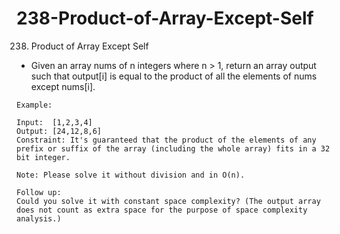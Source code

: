 # 238-Product-of-Array-Except-Self
238. Product of Array Except Self

- Given an array nums of n integers where n > 1,  return an array output such that output[i] is equal to the product of all the elements of nums except nums[i].

```
Example:

Input:  [1,2,3,4]
Output: [24,12,8,6]
Constraint: It's guaranteed that the product of the elements of any prefix or suffix of the array (including the whole array) fits in a 32 bit integer.

```
```
Note: Please solve it without division and in O(n).

Follow up:
Could you solve it with constant space complexity? (The output array does not count as extra space for the purpose of space complexity analysis.)
```
